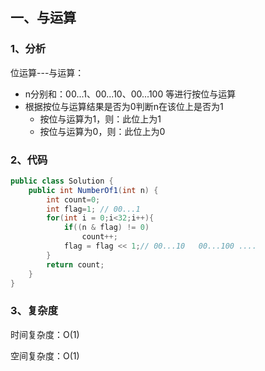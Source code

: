 ## 一、与运算

### 1、分析

位运算---与运算：

* n分别和：00...1、00...10、00...100 等进行按位与运算
* 根据按位与运算结果是否为0判断n在该位上是否为1
  * 按位与运算为1，则：此位上为1
  * 按位与运算为0，则：此位上为0


### 2、代码

```java
public class Solution {
    public int NumberOf1(int n) {
        int count=0;
        int flag=1; // 00...1 
        for(int i = 0;i<32;i++){
            if((n & flag) != 0)
                count++;
            flag = flag << 1;// 00...10   00...100 ....
        }
        return count;
    }
}
```

### 3、复杂度

时间复杂度：O(1)

空间复杂度：O(1)

